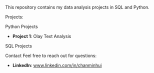 This repository contains my data analysis projects in SQL and Python.

Projects:

Python Projects
- **Project 1**: Olay Text Analysis

SQL Projects


Contact
Feel free to reach out for questions:
- **LinkedIn**: www.linkedin.com/in/chanminhui


